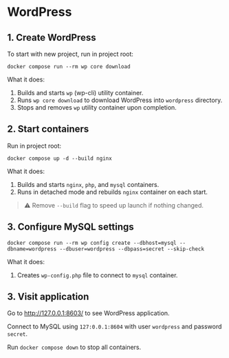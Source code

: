 # WordPress

## 1. Create WordPress

To start with new project, run in project root:

```
docker compose run --rm wp core download
```

What it does:

1. Builds and starts `wp` (wp-cli) utility container.
2. Runs `wp core download` to download WordPress into `wordpress` directory.
3. Stops and removes `wp` utility container upon completion.

## 2. Start containers

Run in project root:

```
docker compose up -d --build nginx
```

What it does:

1. Builds and starts `nginx`, `php`, and `mysql` containers.
2. Runs in detached mode and rebuilds `nginx` container on each start.

> ⚠️ Remove `--build` flag to speed up launch if nothing changed.

## 3. Configure MySQL settings

```
docker compose run --rm wp config create --dbhost=mysql --dbname=wordpress --dbuser=wordpress --dbpass=secret --skip-check
```

What it does:

1. Creates `wp-config.php` file to connect to `mysql` container.

## 3. Visit application

Go to http://127.0.0.1:8603/ to see WordPress application.

Connect to MySQL using `127:0.0.1:8604` with user `wordpress` and password `secret`.

Run `docker compose down` to stop all containers.
